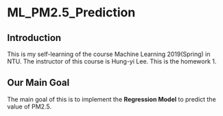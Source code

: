 # ML_PM2.5_Prediction
## Introduction
This is my self-learning of the course Machine Learning 2019(Spring) in NTU. 
The instructor of this course is Hung-yi Lee. 
This is the homework 1. 
## Our Main Goal 
The main goal of this is to implement the **Regression Model** to predict the value of PM2.5. 


